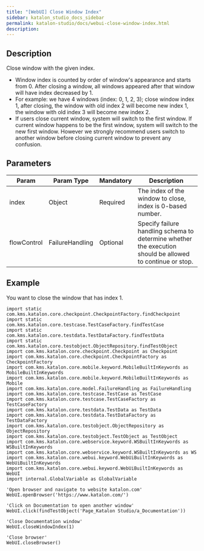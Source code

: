 ```yaml
---
title: "[WebUI] Close Window Index" 
sidebar: katalon_studio_docs_sidebar
permalink: katalon-studio/docs/webui-close-window-index.html 
description: 
---
```

Description  
-------------

Close window with the given index.

*   Window index is counted by order of window's appearance and starts from 0. After closing a window, all windows appeared after that window will have index decreased by 1.
*   For example: we have 4 windows (index: 0, 1, 2, 3); close window index 1, after closing, the window with old index 2 will become new index 1, the window with old index 3 will become new index 2.
*   If users close current window, system will switch to the first window. If current window happens to be the first window, system will switch to the new first window. However we strongly recommend users switch to another window before closing current window to prevent any confusion.

Parameters  
------------

| Param | Param Type | Mandatory | Description |
| --- | --- | --- | --- |
| index | Object | Required | The index of the window to close, index is 0-based number. |
| flowControl | FailureHandling | Optional | Specify failure handling schema to determine whether the execution should be allowed to continue or stop. |

Example 
--------

You want to close the window that has index 1.

```
import static com.kms.katalon.core.checkpoint.CheckpointFactory.findCheckpoint
import static com.kms.katalon.core.testcase.TestCaseFactory.findTestCase
import static com.kms.katalon.core.testdata.TestDataFactory.findTestData
import static com.kms.katalon.core.testobject.ObjectRepository.findTestObject
import com.kms.katalon.core.checkpoint.Checkpoint as Checkpoint
import com.kms.katalon.core.checkpoint.CheckpointFactory as CheckpointFactory
import com.kms.katalon.core.mobile.keyword.MobileBuiltInKeywords as MobileBuiltInKeywords
import com.kms.katalon.core.mobile.keyword.MobileBuiltInKeywords as Mobile
import com.kms.katalon.core.model.FailureHandling as FailureHandling
import com.kms.katalon.core.testcase.TestCase as TestCase
import com.kms.katalon.core.testcase.TestCaseFactory as TestCaseFactory
import com.kms.katalon.core.testdata.TestData as TestData
import com.kms.katalon.core.testdata.TestDataFactory as TestDataFactory
import com.kms.katalon.core.testobject.ObjectRepository as ObjectRepository
import com.kms.katalon.core.testobject.TestObject as TestObject
import com.kms.katalon.core.webservice.keyword.WSBuiltInKeywords as WSBuiltInKeywords
import com.kms.katalon.core.webservice.keyword.WSBuiltInKeywords as WS
import com.kms.katalon.core.webui.keyword.WebUiBuiltInKeywords as WebUiBuiltInKeywords
import com.kms.katalon.core.webui.keyword.WebUiBuiltInKeywords as WebUI
import internal.GlobalVariable as GlobalVariable

'Open browser and navigate to website katalon.com'
WebUI.openBrowser('https://www.katalon.com/')

'Click on Documentation to open another window'
WebUI.click(findTestObject('Page_Katalon Studio/a_Documentation'))

'Close Documentation window'
WebUI.closeWindowIndex(1)

'Close browser'
WebUI.closeBrowser()
```